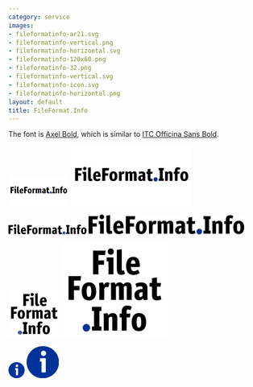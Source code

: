 ```yaml
---
category: service
images:
- fileformatinfo-ar21.svg
- fileformatinfo-vertical.png
- fileformatinfo-horizontal.svg
- fileformatinfo-120x60.png
- fileformatinfo-32.png
- fileformatinfo-vertical.svg
- fileformatinfo-icon.svg
- fileformatinfo-horizontal.png
layout: default
title: FileFormat.Info
---
```


The font is [Axel Bold](https://www.fontshop.com/fonts/downloads/fontshop_ag/axel_bold_ot/), which is similar to [ITC Officina Sans Bold](http://www.myfonts.com/fonts/itc/officina-sans/std-bold/?refby=hackerlogos).

![120x60 fileformatinfo logo](fileformatinfo-120x60.png) ![120x60 fileformatinfo logo](fileformatinfo-ar21.svg)

![horizontal fileformatinfo logo](fileformatinfo-horizontal.png) ![horizontal fileformatinfo logo](fileformatinfo-horizontal.svg)

![vertical fileformatinfo logo](fileformatinfo-vertical.png) ![vertical fileformatinfo logo](fileformatinfo-vertical.svg)

![fileformatinfo icon](fileformatinfo-32.png) ![fileformatinfo icon](fileformatinfo-icon.svg)